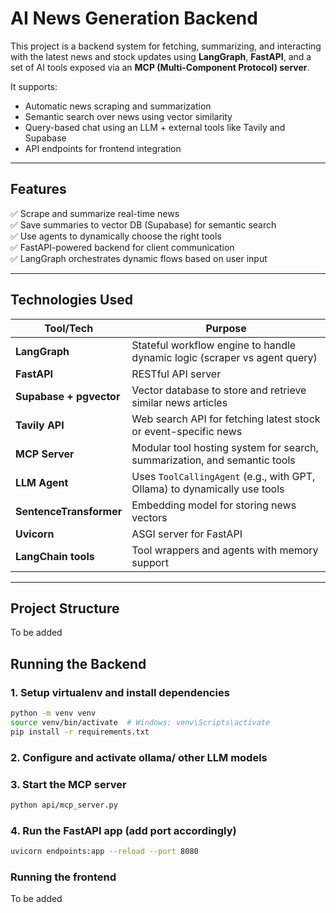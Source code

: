 # AI News Generation Backend

This project is a backend system for fetching, summarizing, and interacting with the latest news and stock updates using **LangGraph**, **FastAPI**, and a set of AI tools exposed via an **MCP (Multi-Component Protocol) server**.

It supports:
- Automatic news scraping and summarization
- Semantic search over news using vector similarity
- Query-based chat using an LLM + external tools like Tavily and Supabase
- API endpoints for frontend integration

---

## Features

✅ Scrape and summarize real-time news  
✅ Save summaries to vector DB (Supabase) for semantic search  
✅ Use agents to dynamically choose the right tools  
✅ FastAPI-powered backend for client communication  
✅ LangGraph orchestrates dynamic flows based on user input  

---

## Technologies Used

| Tool/Tech         | Purpose |
|------------------|---------|
| **LangGraph**     | Stateful workflow engine to handle dynamic logic (scraper vs agent query) |
| **FastAPI**       | RESTful API server |
| **Supabase + pgvector** | Vector database to store and retrieve similar news articles |
| **Tavily API**    | Web search API for fetching latest stock or event-specific news |
| **MCP Server**    | Modular tool hosting system for search, summarization, and semantic tools |
| **LLM Agent**     | Uses `ToolCallingAgent` (e.g., with GPT, Ollama) to dynamically use tools |
| **SentenceTransformer** | Embedding model for storing news vectors |
| **Uvicorn**       | ASGI server for FastAPI |
| **LangChain tools** | Tool wrappers and agents with memory support |

---

## Project Structure
  To be added
  
## Running the Backend

### 1. Setup virtualenv and install dependencies

```bash
python -m venv venv
source venv/bin/activate  # Windows: venv\Scripts\activate
pip install -r requirements.txt
```
### 2. Configure and activate ollama/ other LLM models 

### 3. Start the MCP server 

```bash
python api/mcp_server.py
```

### 4. Run the FastAPI app (add port accordingly)

```bash
uvicorn endpoints:app --reload --port 8080 
```
### Running the frontend
  To be added

